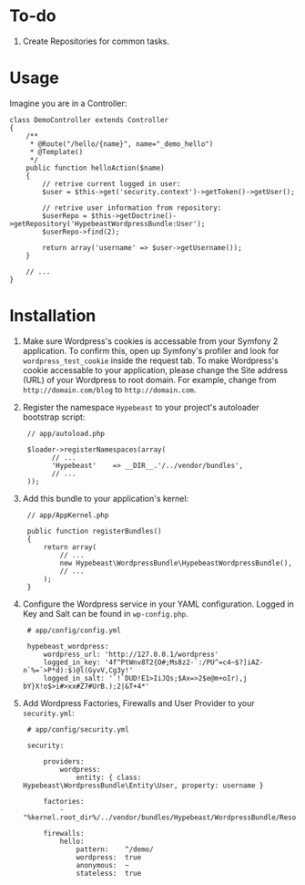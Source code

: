 To-do
=====

1. Create Repositories for common tasks.

Usage 
=====

Imagine you are in a Controller:

    class DemoController extends Controller
    {
        /**
         * @Route("/hello/{name}", name="_demo_hello")
         * @Template()
         */
        public function helloAction($name)
        {
            // retrive current logged in user:
            $user = $this->get('security.context')->getToken()->getUser();
            
            // retrive user information from repository:
            $userRepo = $this->getDoctrine()->getRepository('HypebeastWordpressBundle:User');
            $userRepo->find(2);

            return array('username' => $user->getUsername());
        }

        // ...
    }

Installation
============

1. Make sure Wordpress's cookies is accessable from your Symfony 2 application. To confirm this, open up Symfony's profiler and look for `wordpress_test_cookie` inside the request tab.
   To make Wordpress's cookie accessable to your application, please change the Site address (URL) of your Wordpress to root domain. For example, change from `http://domain.com/blog` to `http://domain.com`.

2. Register the namespace `Hypebeast` to your project's autoloader bootstrap script:

        // app/autoload.php

        $loader->registerNamespaces(array(
              // ...
              'Hypebeast'    => __DIR__.'/../vendor/bundles',
              // ...
        ));

3. Add this bundle to your application's kernel:

        // app/AppKernel.php

        public function registerBundles()
        {
            return array(
                // ...
                new Hypebeast\WordpressBundle\HypebeastWordpressBundle(),
                // ...
            );
        }

4. Configure the Wordpress service in your YAML configuration. Logged in Key and Salt can be found in `wp-config.php`.
        
        # app/config/config.yml
        
        hypebeast_wordpress:
            wordpress_url: 'http://127.0.0.1/wordpress'
            logged_in_key: '4f^PtWnv8T2{O#;Ms8z2-`:/PU^=c4~$?]iAZ-n`%=`>P*d):$)@l(GyvV,Cg3y!'
            logged_in_salt: '`!`DUD!E1>IiJQs;$Ax=>2$e@m+oIr),j bY}X!o$>i#>xx#Z7#UrB.);2|&T+4*'

5. Add Wordpress Factories, Firewalls and User Provider to your `security.yml`:

        # app/config/security.yml
        
        security:
            
            providers:
                wordpress:
                    entity: { class: Hypebeast\WordpressBundle\Entity\User, property: username }
            
            factories:
                - "%kernel.root_dir%/../vendor/bundles/Hypebeast/WordpressBundle/Resources/config/security_factories.xml"
            
            firewalls:
                hello:
                    pattern:    ^/demo/
                    wordpress:  true
                    anonymous:  ~
                    stateless:  true